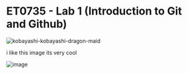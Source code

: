 # ET0735 - Lab 1 (Introduction to Git and Github)



![kobayashi-kobayashi-dragon-maid](https://user-images.githubusercontent.com/130963401/232409978-55c97663-b68e-4179-9371-4c38b7b1f2a9.gif)



i like this image its very cool

![image](https://user-images.githubusercontent.com/130963401/232413783-fed8dcf3-52f6-48f2-b553-abaa01ace6c3.png)
